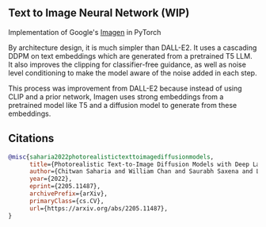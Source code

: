 ## Text to Image Neural Network (WIP)

Implementation of Google's <a href="https://imagen.research.google/">Imagen</a> in PyTorch

By architecture design, it is much simpler than DALL-E2. It uses a cascading DDPM on text embeddings which are generated from a pretrained T5 LLM. It also improves the clipping for classifier-free guidance, as well as noise level conditioning to make the model aware of the noise added in each step.

This process was improvement from DALL-E2 because instead of using CLIP and a prior network, Imagen uses strong embeddings from a pretrained model like T5 and a diffusion model to generate from these embeddings.

## Citations

```bibtex
@misc{saharia2022photorealistictexttoimagediffusionmodels,
      title={Photorealistic Text-to-Image Diffusion Models with Deep Language Understanding},
      author={Chitwan Saharia and William Chan and Saurabh Saxena and Lala Li and Jay Whang and Emily Denton and Seyed Kamyar Seyed Ghasemipour and Burcu Karagol Ayan and S. Sara Mahdavi and Rapha Gontijo Lopes and Tim Salimans and Jonathan Ho and David J Fleet and Mohammad Norouzi},
      year={2022},
      eprint={2205.11487},
      archivePrefix={arXiv},
      primaryClass={cs.CV},
      url={https://arxiv.org/abs/2205.11487},
}
```
